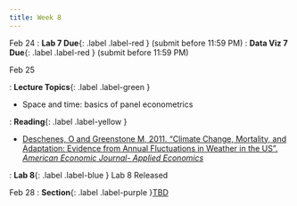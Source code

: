 ```yaml
---
title: Week 8
---
```


Feb 24
: **Lab 7 Due**{: .label .label-red } (submit before 11:59 PM)
: **Data Viz 7 Due**{: .label .label-red } (submit before 11:59 PM)

Feb 25

: **Lecture Topics**{: .label .label-green }
 - Space and time: basics of panel econometrics

: **Reading**{: .label .label-yellow }
 - [Deschenes, O and Greenstone M, 2011. “Climate Change, Mortality, and Adaptation:
Evidence from Annual Fluctuations in Weather in the US”. *American Economic Journal-
Applied Economics*][1]

: **Lab 8**{: .label .label-blue } Lab 8 Released

Feb 28
: **Section**{: .label .label-purple }[TBD](#)

[1]: https://www.aeaweb.org/articles?id=10.1257/app.3.4.152

